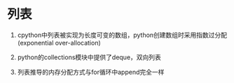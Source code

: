 # 列表

1. cpython中列表被实现为长度可变的数组，python创建数组时采用指数过分配(exponential over-allocation)

2. python的collections模块中提供了deque，双向列表

3. 列表推导的内存分配方式与for循环中append完全一样